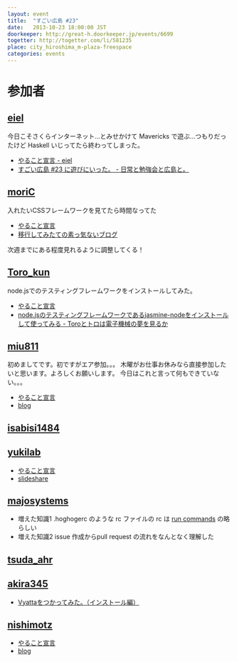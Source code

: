 ```yaml
---
layout: event
title:  "すごい広島 #23"
date:   2013-10-23 18:00:00 JST
doorkeeper: http://great-h.doorkeeper.jp/events/6699
togetter: http://togetter.com/li/581235
place: city_hiroshima_m-plaza-freespace
categories: events
---
```


# 参加者

## [eiel](http://eiel.info/)

今日こそさくらインターネット…とみせかけて Mavericks で遊ぶ…つもりだったけど Haskell いじってたら終わってしまった。

* [やること宣言 - eiel](https://github.com/great-h/great-h.github.io/issues/356)
* [すごい広島 #23 に遊びにいった。 - 日常と勉強会と広島と。](http://eielh-life.tumblr.com/post/64868473004/23)


## [moriC](https://github.com/moriC)

入れたいCSSフレームワークを見てたら時間なってた

* [やること宣言](https://github.com/great-h/great-h.github.io/issues/357)
* [移行してみたての素っ気ないブログ](http://moric.github.io/)

次週までにある程度見れるように調整してくる！


## [Toro_kun](https://twitter.com/Toro_kun)

node.jsでのテスティングフレームワークをインストールしてみた。

* [やること宣言](https://github.com/great-h/great-h.github.io/issues/358)
* [node.jsのテスティングフレームワークであるjasmine-nodeをインストールして使ってみる - Toroとトロは電子機械の夢を見るか](http://106n.net/toro/blog/?p=1141)


## [miu811](https://github.com/miu811)

初めましてです。初ですがエア参加。。。
木曜がお仕事お休みなら直接参加したいと思います。よろしくお願いします。
今日はこれと言って何もできていない。。。

* [やること宣言](https://github.com/great-h/great-h.github.io/issues/361)
* [blog](http://miu811.blogspot.jp/2013/10/23.html)


## [isabisi1484](http://twitter.com/isabisi1484)


## [yukilab](http://twitter.com/yukilab)

* [やること宣言](https://github.com/great-h/great-h.github.io/issues/365)
* [slideshare](http://www.slideshare.net/ikedashogouki/windows-phone-27583685)


## [majosystems](https://github.com/majosystems)

* 増えた知識1 .hoghogerc のような rc ファイルの rc は [run commands](http://en.wikipedia.org/wiki/Run_commands) の略らしい
* 増えた知識2 issue 作成からpull request の流れをなんとなく理解した


## [tsuda_ahr](https://twitter.com/tsuda_ahr)


## [akira345](https://github.com/akira345)

* [Vyattaをつかってみた。（インストール編）](http://akira-junkbox.blogspot.jp/2013/10/vyatta.html)


## [nishimotz](https://github.com/nishimotz)

* [やること宣言](https://github.com/great-h/great-h.github.io/issues/360)
* [blog](http://d.nishimotz.com/archives/1601)
